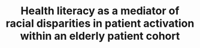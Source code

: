 ---
name: "Health Literacy As A Mediator Of"
title: "Health literacy as a mediator of racial disparities in patient activation within an elderly patient cohort"
project: null
event: "Journal of Health Care for the Poor and Underserved"
authors:
- name: "Eneanya, N."
- name: "Winter, M."
- name: "Cabral, H."
- name: "Waite, K."
- name: "Henault, L."
- name: "Bickmore, T."
- name: "Hanchate, A."
- name: "Wolf, M."
- name: "Paasche-Orlow, M."
year: 2016
resources: null
external_url: null
draft: false 
headless: true
---